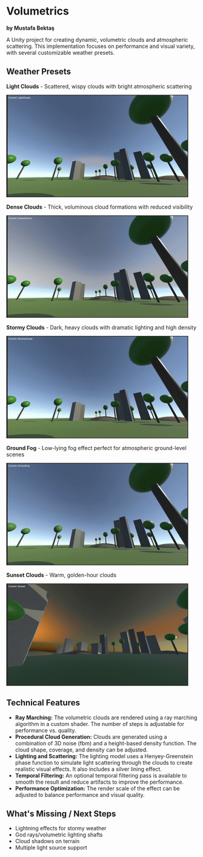 # Volumetrics

**by Mustafa Bektaş**

A Unity project for creating dynamic, volumetric clouds and atmospheric scattering. This implementation focuses on performance and visual variety, with several customizable weather presets.

## Weather Presets

**Light Clouds** - Scattered, wispy clouds with bright atmospheric scattering

![Light Clouds](demo/light_clouds.gif)

**Dense Clouds** - Thick, voluminous cloud formations with reduced visibility

![Dense Clouds](demo/dense_clouds.gif)

**Stormy Clouds** - Dark, heavy clouds with dramatic lighting and high density

![Stormy Clouds](demo/stormy_clouds.gif)

**Ground Fog** - Low-lying fog effect perfect for atmospheric ground-level scenes

![Ground Fog](demo/ground_fog.gif)

**Sunset Clouds** - Warm, golden-hour clouds

![Sunset Clouds](demo/sunset_clouds.gif)

## Technical Features

-   **Ray Marching:** The volumetric clouds are rendered using a ray marching algorithm in a custom shader. The number of steps is adjustable for performance vs. quality.
-   **Procedural Cloud Generation:** Clouds are generated using a combination of 3D noise (fbm) and a height-based density function. The cloud shape, coverage, and density can be adjusted.
-   **Lighting and Scattering:** The lighting model uses a Henyey-Greenstein phase function to simulate light scattering through the clouds to create realistic visual effects. It also includes a silver lining effect.
-   **Temporal Filtering:** An optional temporal filtering pass is available to smooth the result and reduce artifacts to improve the performance.
-   **Performance Optimization:** The render scale of the effect can be adjusted to balance performance and visual quality.

## What's Missing / Next Steps

- Lightning effects for stormy weather
- God rays/volumetric lighting shafts
- Cloud shadows on terrain
- Multiple light source support